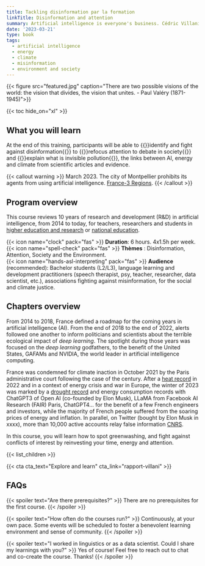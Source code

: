 ```yaml
---
title: Tackling disinformation par la formation
linkTitle: Disinformation and attention
summary: Artificial intelligence is everyone's business. Cédric Villani.
date: '2023-03-21'
type: book
tags:
  - artificial intelligence
  - energy
  - climate
  - misinformation
  - environment and society
---
```


{{< figure src="featured.jpg" caption="There are two possible visions of the world: the vision that divides, the vision that unites. -  Paul Valéry (1871-1945)">}}

{{< toc hide_on="xl" >}}

## What you will learn

At the end of this training, participants will be able to {{<hl>}}identify and fight against disinformation{{</hl>}} to {{<hl>}}refocus attention to debate in society{{</hl>}} and {{<hl>}}explain what is invisible pollution{{</hl>}}, the links between AI, energy and climate from scientific articles and evidence.

{{< callout warning >}}
March 2023. The city of Montpellier prohibits its agents from using artificial intelligence. [France-3 Regions](https://france3-regions.francetvinfo.fr/occitanie/herault/montpellier/chatgpt-revolutionnaire-mais-qui-inquiete-pourquoi--2742446.html).
{{< /callout >}}

## Program overview

This course reviews 10 years of research and development (R&D) in artificial intelligence, from 2014 to today, for teachers, researchers and students in [higher education and research](https://www.enseignementsup-recherche.gouv.fr/fr) or [national education](https://www.education.gouv.fr/).

{{< icon name="clock" pack="fas" >}} <b>Duration</b>: 6 hours. 4x1.5h per week. <br>
{{< icon name="spell-check" pack="fas" >}} <b>Thèmes</b> : Disinformation, Attention, Society and the Environment. <br>
{{< icon name="hands-asl-interpreting" pack="fas" >}} <b>Audience</b> (recommended): Bachelor students (L2/L3), language learning and development practitioners (speech therapist, psy, teacher, researcher, data scientist, etc.), associations fighting against misinformation, for the social and climate justice.

## Chapters overview

From 2014 to 2018, France defined a roadmap for the coming years in artificial intelligence (AI). From the end of 2018 to the end of 2022, alerts followed one another to inform politicians and scientists about the terrible ecological impact of <i>deep learning</i>. The spotlight during those years was focused on the <i>deep learning</i> godfathers, to the benefit of the United States, GAFAMs and NVIDIA, the world leader in artificial intelligence computing.

France was condemned for climate inaction in October 2021 by the Paris administrative court following the case of the century.
After a [heat record](https://meteofrance.com/actualites-et-dossiers/actualites/2022-annee-la-plus-chaude-en-france) in 2022 and in a context of energy crisis and war in Europe, the winter of 2023 was marked by a [drought record](https://meteofrance.com/actualites-et-dossiers/actualites/climat/secheresse-32-jours-sans-pluie-en-france-record-battu) and energy consumption records with ChatGPT3 of Open AI (co-founded by Elon Musk), LLaMA from Facebook AI Research (FAIR) Paris, ChatGPT4... for the benefit of a few French engineers and investors, while the majority of French people suffered from the soaring prices of energy and inflation. In parallel, on Twitter (bought by Elon Musk in xxxx), more than 10,000 active accounts relay false information [CNRS](https://lejournal.cnrs.fr/articles/climatosceptiques-sur-twitter-enquete-sur-les-mercenaires-de-lintox).

In this course, you will learn how to spot greenwashing, and fight against conflicts of interest by reinvesting your time, energy and attention.

{{< list_children >}}

{{< cta cta_text="Explore and learn" cta_link="rapport-villani" >}}

## FAQs

{{< spoiler text="Are there prerequisites?" >}}
There are no prerequisites for the first course.
{{< /spoiler >}}

{{< spoiler text="How often do the courses run?" >}}
Continuously, at your own pace. Some events will be scheduled to foster a benevolent learning environment and sense of community.
{{< /spoiler >}}

{{< spoiler text="I worked in linguistics or as a data scientist. Could I share my learnings with you?" >}}
Yes of course! Feel free to reach out to chat and co-create the course. Thanks!
{{< /spoiler >}}
